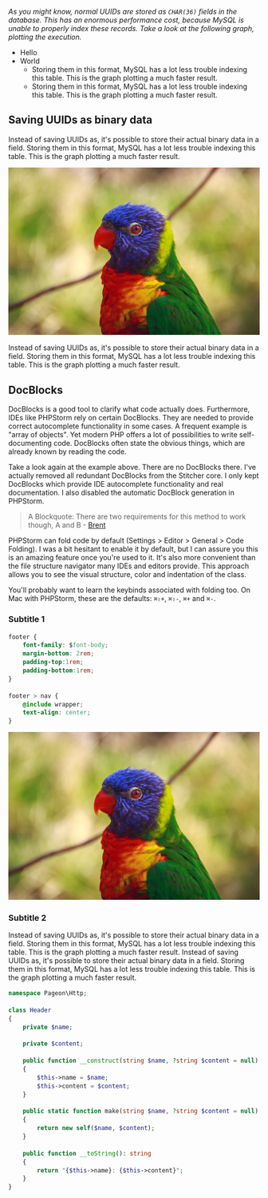 *As you might know, normal UUIDs are stored as `CHAR(36)` fields in the database. 
 This has an enormous performance cost, because MySQL is unable to properly index these records.
 Take a look at the following graph, plotting the execution.*
 

- Hello
- World
    - Storing them in this format, MySQL has a lot less trouble indexing this table. 
      This is the graph plotting a much faster result. 
    - Storing them in this format, MySQL has a lot less trouble indexing this table. 
      This is the graph plotting a much faster result. 
 
## Saving UUIDs as binary data

Instead of saving UUIDs as, it's possible to store their actual binary data in a field. 
Storing them in this format, MySQL has a lot less trouble indexing this table. 
This is the graph plotting a much faster result.

![parrot](/resources/img/blog/responsive/parrot.jpg)

Instead of saving UUIDs as, it's possible to store their actual binary data in a field. 
Storing them in this format, MySQL has a lot less trouble indexing this table. 
This is the graph plotting a much faster result.

## DocBlocks

DocBlocks is a good tool to clarify what code actually does. Furthermore, IDEs like PHPStorm rely on certain DocBlocks. They are needed to provide correct autocomplete functionality in some cases. A frequent example is "array of objects". Yet modern PHP offers a lot of possibilities to write self-documenting code. DocBlocks often state the obvious things, which are already known by reading the code. 

Take a look again at the example above. There are no DocBlocks there. I've actually removed all redundant DocBlocks from the Stitcher core. I only kept DocBlocks which provide IDE autocomplete functionality and real documentation. I also disabled the automatic DocBlock generation in PHPStorm. 

> A Blockquote: There are two requirements for this method to work though, A and B - [Brent](#)

PHPStorm can fold code by default (Settings > Editor > General > Code Folding). I was a bit hesitant to enable it by default, but I can assure you this is an amazing feature once you're used to it. It's also more convenient than the file structure navigator many IDEs and editors provide. This approach allows you to see the visual structure, color and indentation of the class. 

You'll probably want to learn the keybinds associated with folding too. On Mac with PHPStorm, these are the defaults: `⌘⇧+`, `⌘⇧-`, `⌘+` and `⌘-`. 

### Subtitle 1

```css
footer {
    font-family: $font-body;
    margin-bottom: 2rem;
    padding-top:1rem;
    padding-bottom:1rem;
}

footer > nav {
    @include wrapper;
    text-align: center;
}
```

![parrot](/resources/img/blog/responsive/parrot.jpg)

### Subtitle 2

Instead of saving UUIDs as, it's possible to store their actual binary data in a field. 
Storing them in this format, MySQL has a lot less trouble indexing this table. 
This is the graph plotting a much faster result. 
Instead of saving UUIDs as, it's possible to store their actual binary data in a field. 
Storing them in this format, MySQL has a lot less trouble indexing this table. 
This is the graph plotting a much faster result. 

```php
namespace Pageon\Http;

class Header
{
    private $name;

    private $content;

    public function __construct(string $name, ?string $content = null)
    {
        $this->name = $name;
        $this->content = $content;
    }

    public static function make(string $name, ?string $content = null): Header
    {
        return new self($name, $content);
    }

    public function __toString(): string
    {
        return "{$this->name}: {$this->content}";
    }
}
```
